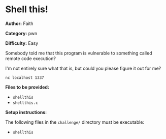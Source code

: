 # Shell this!

**Author:** Faith

**Category:** pwn

**Difficulty:** Easy

Somebody told me that this program is vulnerable to something called remote code execution?

I'm not entirely sure what that is, but could you please figure it out for me?

`nc localhost 1337`

**Files to be provided:**

* `shellthis`
* `shellthis.c`

**Setup instructions:**

The following files in the `challenge/` directory must be executable:

* `shellthis`
